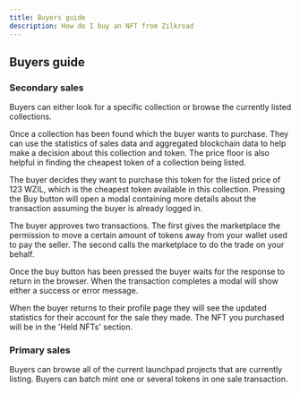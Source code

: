 ```yaml
---
title: Buyers guide
description: How do I buy an NFT from Zilkroad
---
```


## Buyers guide

### Secondary sales

Buyers can either look for a specific collection or browse the currently listed collections.

Once a collection has been found which the buyer wants to purchase. They can use the statistics of sales data and aggregated blockchain data to help make a decision about this collection and token. The price floor is also helpful in finding the cheapest token of a collection being listed.

The buyer decides they want to purchase this token for the listed price of 123 WZIL, which is the cheapest token available in this collection. Pressing the Buy button will open a modal containing more details about the transaction assuming the buyer is already logged in.

The buyer approves two transactions. The first gives the marketplace the permission to move a certain amount of tokens away from your wallet used to pay the seller. The second calls the marketplace to do the trade on your behalf.

Once the buy button has been pressed the buyer waits for the response to return in the browser. When the transaction completes a modal will show either a success or error message.

When the buyer returns to their profile page they will see the updated statistics for their account for the sale they made. The NFT you purchased will be in the 'Held NFTs' section.

### Primary sales

Buyers can browse all of the current launchpad projects that are currently listing. Buyers can batch mint one or several tokens in one sale transaction. 
